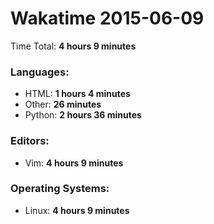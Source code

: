 # Wakatime 2015-06-09

Time Total: **4 hours 9 minutes**

### Languages:
- HTML: **1 hours 4 minutes** 
- Other: **26 minutes** 
- Python: **2 hours 36 minutes** 

### Editors:
- Vim: **4 hours 9 minutes** 

### Operating Systems:
- Linux: **4 hours 9 minutes** 

